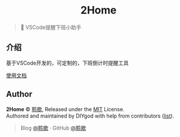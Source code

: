 <p align="center">
<!-- <img src="https://i.loli.net/2019/04/23/5cbeb7e41414c.png" alt="RSSHub" width="100"> -->
</p>
<h1 align="center">2Home</h1>

> 🍰 VSCode提醒下班小助手

## 介绍

基于VSCode开发的，可定制的，下班倒计时提醒工具

[使用文档](https://yanjun-forever.cn/)

## Author

**2Home** © [聆歌](https://github.com/yanjun0501), Released under the [MIT](./LICENSE) License.<br>
Authored and maintained by DIYgod with help from contributors ([list](https://github.com/yanjun0501/2Home/contributors)).

> Blog [@聆歌](https://yanjun-forever.cn) · GitHub [@聆歌](https://github.com/yanjun0501)
